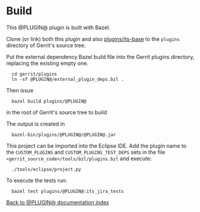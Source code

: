 Build
=====

This @PLUGIN@ plugin is built with Bazel.

Clone (or link) both this plugin and also
[plugins/its-base](https://gerrit-review.googlesource.com/#/admin/projects/plugins/its-base)
to the `plugins` directory of Gerrit's source tree.

Put the external dependency Bazel build file into the Gerrit plugins directory,
replacing the existing empty one.

```
  cd gerrit/plugins
  ln -sf @PLUGIN@/external_plugin_deps.bzl .
```

Then issue

```
  bazel build plugins/@PLUGIN@
```

in the root of Gerrit's source tree to build

The output is created in

```
  bazel-bin/plugins/@PLUGIN@/@PLUGIN@.jar
```

This project can be imported into the Eclipse IDE.
Add the plugin name to the `CUSTOM_PLUGINS` and
`CUSTOM_PLUGINS_TEST_DEPS` sets in the file
`<gerrit_source_code>/tools/bzl/plugins.bzl` and execute:

```
  ./tools/eclipse/project.py
```

To execute the tests run:

```
  bazel test plugins/@PLUGIN@:its_jira_tests
```

[Back to @PLUGIN@ documentation index][index]

[index]: index.html